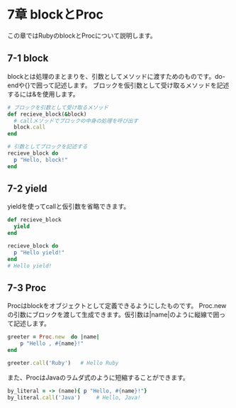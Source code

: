 # 7章 blockとProc
この章ではRubyのblockとProcについて説明します。

## 7-1 block
blockとは処理のまとまりを、引数としてメソッドに渡すためのものです。do-endや{}で囲って記述します。
ブロックを仮引数として受け取るメソッドを記述するには&を使用します。
```ruby
# ブロックを引数として受け取るメソッド
def recieve_block(&block)
  # callメソッドでブロックの中身の処理を呼び出す
  block.call
end

# 引数としてブロックを記述する
recieve_block do
  p "Hello, block!"
end
```

## 7-2 yield
yieldを使ってcallと仮引数を省略できます。
```ruby
def recieve_block
  yield
end

recieve_block do
  p "Hello yield!"
end
# Hello yield!
```

## 7-3 Proc
Procはblockをオブジェクトとして定義できるようにしたものです。
Proc.newの引数にブロックを渡して生成できます。仮引数は|name|のように縦線で囲って記述します。
```ruby
greeter = Proc.new  do |name|
    p "Hello , #{name}!"
end

greeter.call('Ruby')   # Hello Ruby
```
また、ProcはJavaのラムダ式のように短縮することができます。
```ruby
by_literal = -> (name){ p "Hello, #{name}!"}
by_literal.call('Java')     # Hello, Java!
```

